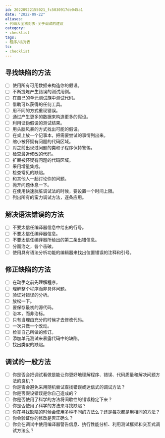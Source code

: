```yaml
---
id: 20220922155021_fc5030917de045a1
date: "2022-09-22"
aliases:
- 代码大全核对表-关于调试的建议
category:
- checklist
tags:
- 程序/核对表
tc:
- checklist
---
```


## 寻找缺陷的方法

- [ ] 使用所有可用数据来构造你的假设。
- [ ] 不断提炼产生错误的测试用例。
- [ ] 在自己的单元测试族中测试代码。
- [ ] 借助可以获得的任何工具。
- [ ] 用不同的方式重现错误。
- [ ] 通过产生更多的数据来构造更多的假设。
- [ ] 利用证伪假设的测试结果。
- [ ] 用头脑风暴的方式找出可能的假设。
- [ ] 在桌上放一个记事本，把需要尝试的事情列出来。
- [ ] 缩小被怀疑有问题的代码区域。
- [ ] 对之前出现过问题的类和子程序保持警惕。
- [ ] 检查最近修改的代码。
- [ ] 扩展被怀疑有问题的代码区域。
- [ ] 采用增量集成。
- [ ] 检查常见的缺陷。
- [ ] 和其他人一起讨论你的问题。
- [ ] 抛开问题休息一下。
- [ ] 在使用快速肮脏调试法的时候，要设置一个时间上限。
- [ ] 列出所有的蛮力调试方法，逐条应用。

## 解决语法错误的方法

- [ ] 不要太信任编译器信息中给出的行号。
- [ ] 不要太信任编译器信息。
- [ ] 不要太信任编译器所给出的第二条出错信息。
- [ ] 分而治之，各个击破。
- [ ] 使用具有语法分析功能的编辑器来找出位置错误的注释和引号。

## 修正缺陷的方法

- [ ] 在动手之前先理解程序。
- [ ] 理解整个程序而非具体问题。
- [ ] 验证对错误的分析。
- [ ] 放松一下。
- [ ] 要保存最初的源代码。
- [ ] 治本，而非治标。
- [ ] 只有当理由充分的时候才去修改代码。
- [ ] 一次只做一个改动。
- [ ] 检查自己所做的修订。
- [ ] 添加单元测试来暴露代码中的缺陷。
- [ ] 找出类似的缺陷。

## 调试的一般方法

- [ ] 你是否会把调试看做是能让你更好地理解程序、错误、代码质量和解决问题方法的良机？
- [ ] 你是否会避免采用随机尝试查找错误或迷信式的调试方法？
- [ ] 你是否假设错误是你自己造成的？
- [ ] 你是否使用了科学的方法将间歇性的错误稳定下来？
- [ ] 你是否使用了科学的方法来寻找缺陷？
- [ ] 你在寻找缺陷的时候会使用多种不同的方法么？还是每次都是用相同的方法？
- [ ] 你会验证你的修改是否正确么？
- [ ] 你会在调试中使用编译器警告信息、执行性能分析、利用测试框架和交互式调试方法么？
